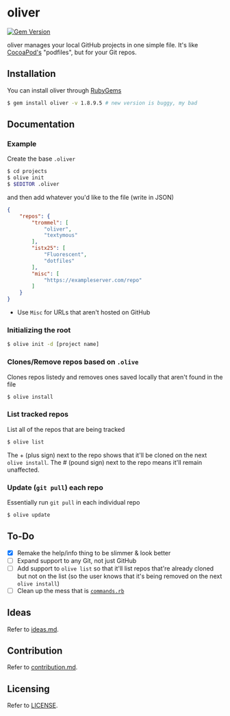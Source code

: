 oliver
======

[![Gem Version](https://badge.fury.io/rb/oliver.svg)](http://badge.fury.io/rb/oliver)

oliver manages your local GitHub projects in one simple file. It's like
[CocoaPod's](http://cocoapods.org/) "podfiles", but for your Git repos.

Installation
------------

You can install oliver through [RubyGems](https://rubygems.org/gems/oliver)

```bash
$ gem install oliver -v 1.8.9.5 # new version is buggy, my bad
```

Documentation
----

### Example

Create the base `.oliver`

```bash
$ cd projects
$ olive init
$ $EDITOR .oliver
```
and then add whatever you'd like to the file (write in JSON)

```json
{
	"repos": {
		"trommel": [
			"oliver",
			"textymous"
		],
		"istx25": [
			"Fluorescent",
			"dotfiles"
		],
		"misc": [
			"https://exampleserver.com/repo"
		]
	}
}
```

- Use `Misc` for URLs that aren't hosted on GitHub

### Initializing the root

```bash
$ olive init -d [project name]
```

### Clones/Remove repos based on `.olive`

Clones repos listedy and
removes ones saved locally that aren't found
in the file

```bash
$ olive install
```

### List tracked repos

List all of the repos that are being tracked

```bash
$ olive list
```

The + (plus sign) next to the repo shows that it'll be cloned on the next
`olive install`. The # (pound sign) next to the repo
means it'll remain unaffected.

### Update (`git pull`) each repo

Essentially run `git pull` in each
individual repo

```bash
$ olive update
```

To-Do
-----

- [x] Remake the help/info thing to be slimmer & look better
- [ ] Expand support to any Git, not just GitHub
- [ ] Add support to `olive list` so that it'll list repos that're already cloned but not on the list (so the user knows that it's being removed on the next `olive install`)
- [ ] Clean up the mess that is [`commands.rb`](https://github.com/trommel/oliver/blob/cleanup/lib/oliver/commands.rb)

Ideas
-----
Refer to [ideas.md](IDEAS.md).

Contribution
------------
Refer to [contribution.md](CONTRIBUTING.md).

Licensing
---------
Refer to [LICENSE](LICENSE).
